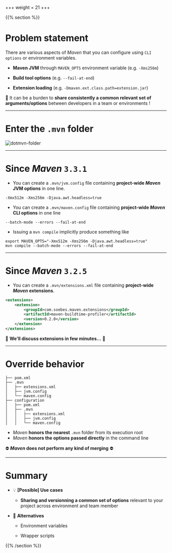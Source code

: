+++
weight = 21
+++

{{% section %}}

# Problem statement

There are various aspects of _Maven_ that you can configure using `CLI options` or environment variables.

* **Maven JVM** through `MAVEN_OPTS` environment variable (e.g. `-Xms256m`)

* **Build tool options** (e.g. `--fail-at-end`)

* **Extension loading** (e.g. `-Dmaven.ext.class.path=extension.jar`)


😬 It can be a burden to **share consistently a common relevant set of arguments/options** between developers in a team or environments !

---

# Enter the `.mvn` folder

![dotmvn-folder](dotmvn-folder.png)

---

# Since _Maven_ `3.3.1`

* You can create a `.mvn/jvm.config` file containing **project-wide _Maven_ JVM options** in one line.

```shell
-Xmx512m -Xms256m -Djava.awt.headless=true
```

* You can create a `.mvn/maven.config` file containing **project-wide _Maven_ CLI options** in one line

```shell
--batch-mode --errors --fail-at-end
```

* Issuing a `mvn compile` implicitly produce something like

```shell
export MAVEN_OPTS="-Xmx512m -Xms256m -Djava.awt.headless=true"
mvn compile --batch-mode --errors --fail-at-end
```

---

# Since _Maven_ `3.2.5`

* You can create a `.mvn/extensions.xml` file containing **project-wide _Maven_ extensions**.

```xml
<extensions>
    <extension>
        <groupId>com.soebes.maven.extensions</groupId>
        <artifactId>maven-buildtime-profiler</artifactId>
        <version>0.2.0</version>
    </extension>
</extensions>
```

🙊 **We'll discuss extensions in few minutes...** 🙊

---

# Override behavior

```shell{2-6,8-11}
├── pom.xml
├── .mvn
│   ├── extensions.xml
│   ├── jvm.config
│   └── maven.config
├── configuration
│   ├── pom.xml
│   ├── .mvn
│   │   ├── extensions.xml
│   │   ├── jvm.config
│   │   └── maven.config
```

* _Maven_ **honors the nearest** `.mvn` folder from its execution root
* _Maven_ **honors the options passed directly** in the command line

⛔ **_Maven_ does not perform any kind of merging** ⛔

---

# Summary

* 💡 **[Possible] Use cases**
    * **Sharing and versionning a common set of options** relevant to your project across environment and team member


* 🤔 **Alternatives** 
    * Environment variables

    * Wrapper scripts

{{% /section %}}
